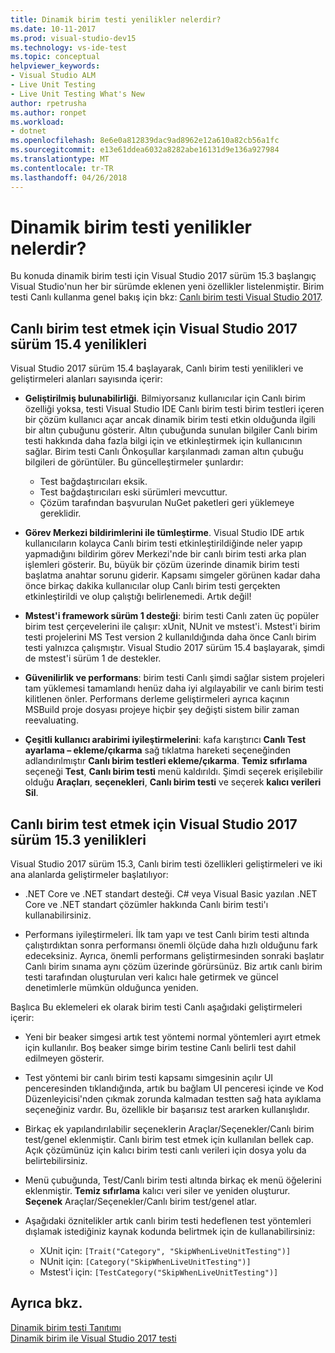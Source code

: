 ```yaml
---
title: Dinamik birim testi yenilikler nelerdir?
ms.date: 10-11-2017
ms.prod: visual-studio-dev15
ms.technology: vs-ide-test
ms.topic: conceptual
helpviewer_keywords:
- Visual Studio ALM
- Live Unit Testing
- Live Unit Testing What's New
author: rpetrusha
ms.author: ronpet
ms.workload:
- dotnet
ms.openlocfilehash: 8e6e0a812839dac9ad8962e12a610a82cb56a1fc
ms.sourcegitcommit: e13e61ddea6032a8282abe16131d9e136a927984
ms.translationtype: MT
ms.contentlocale: tr-TR
ms.lasthandoff: 04/26/2018
---
```

# <a name="whats-new-in-live-unit-testing"></a>Dinamik birim testi yenilikler nelerdir?

Bu konuda dinamik birim testi için Visual Studio 2017 sürüm 15.3 başlangıç Visual Studio'nun her bir sürümde eklenen yeni özellikler listelenmiştir. Birim testi Canlı kullanma genel bakış için bkz: [Canlı birim testi Visual Studio 2017](live-unit-testing.md).

## <a name="whats-new-in-live-unit-testing-for-visual-studio-2017-version-154"></a>Canlı birim test etmek için Visual Studio 2017 sürüm 15.4 yenilikleri

Visual Studio 2017 sürüm 15.4 başlayarak, Canlı birim testi yenilikleri ve geliştirmeleri alanları sayısında içerir:

- **Geliştirilmiş bulunabilirliği**. Bilmiyorsanız kullanıcılar için Canlı birim özelliği yoksa, testi Visual Studio IDE Canlı birim testi birim testleri içeren bir çözüm kullanıcı açar ancak dinamik birim testi etkin olduğunda ilgili bir altın çubuğunu gösterir. Altın çubuğunda sunulan bilgiler Canlı birim testi hakkında daha fazla bilgi için ve etkinleştirmek için kullanıcının sağlar. Birim testi Canlı Önkoşullar karşılanmadı zaman altın çubuğu bilgileri de görüntüler. Bu güncelleştirmeler şunlardır:

   - Test bağdaştırıcıları eksik.
   - Test bağdaştırıcıları eski sürümleri mevcuttur.
   - Çözüm tarafından başvurulan NuGet paketleri geri yüklemeye gereklidir. 

- **Görev Merkezi bildirimlerini ile tümleştirme**. Visual Studio IDE artık kullanıcıların kolayca Canlı birim testi etkinleştirildiğinde neler yapıp yapmadığını bildirim görev Merkezi'nde bir canlı birim testi arka plan işlemleri gösterir. Bu, büyük bir çözüm üzerinde dinamik birim testi başlatma anahtar sorunu giderir. Kapsamı simgeler görünen kadar daha önce birkaç dakika kullanıcılar olup Canlı birim testi gerçekten etkinleştirildi ve olup çalıştığı belirlenemedi. Artık değil!

- **Mstest'i framework sürüm 1 desteği**: birim testi Canlı zaten üç popüler birim test çerçevelerini ile çalışır: xUnit, NUnit ve mstest'i. Mstest'i birim testi projelerini MS Test version 2 kullanıldığında daha önce Canlı birim testi yalnızca çalışmıştır. Visual Studio 2017 sürüm 15.4 başlayarak, şimdi de mstest'i sürüm 1 de destekler. 

- **Güvenilirlik ve performans**: birim testi Canlı şimdi sağlar sistem projeleri tam yüklemesi tamamlandı henüz daha iyi algılayabilir ve canlı birim testi kilitlenen önler. Performans derleme geliştirmeleri ayrıca kaçının MSBuild proje dosyası projeye hiçbir şey değişti sistem bilir zaman reevaluating.  

- **Çeşitli kullanıcı arabirimi iyileştirmelerini**: kafa karıştırıcı **Canlı Test ayarlama – ekleme/çıkarma** sağ tıklatma hareketi seçeneğinden adlandırılmıştır **Canlı birim testleri ekleme/çıkarma**. **Temiz sıfırlama** seçeneği **Test**, **Canlı birim testi** menü kaldırıldı. Şimdi seçerek erişilebilir olduğu **Araçları**, **seçenekleri**, **Canlı birim testi** ve seçerek **kalıcı verileri Sil**.

## <a name="whats-new-in-live-unit-testing-for-visual-studio-2017-version-153"></a>Canlı birim test etmek için Visual Studio 2017 sürüm 15.3 yenilikleri

Visual Studio 2017 sürüm 15.3, Canlı birim testi özellikleri geliştirmeleri ve iki ana alanlarda geliştirmeler başlatılıyor:

- .NET Core ve .NET standart desteği. C# veya Visual Basic yazılan .NET Core ve .NET standart çözümler hakkında Canlı birim testi'ı kullanabilirsiniz.
 
-  Performans iyileştirmeleri. İlk tam yapı ve test Canlı birim testi altında çalıştırdıktan sonra performansı önemli ölçüde daha hızlı olduğunu fark edeceksiniz. Ayrıca, önemli performans geliştirmesinden sonraki başlatır Canlı birim sınama aynı çözüm üzerinde görürsünüz. Biz artık canlı birim testi tarafından oluşturulan veri kalıcı hale getirmek ve güncel denetimlerle mümkün olduğunca yeniden. 
 
Başlıca Bu eklemeleri ek olarak birim testi Canlı aşağıdaki geliştirmeleri içerir: 

- Yeni bir beaker simgesi artık test yöntemi normal yöntemleri ayırt etmek için kullanılır. Boş beaker simge birim testine Canlı belirli test dahil edilmeyen gösterir. 

- Test yöntemi bir canlı birim testi kapsamı simgesinin açılır UI penceresinden tıklandığında, artık bu bağlam UI penceresi içinde ve Kod Düzenleyicisi'nden çıkmak zorunda kalmadan testten sağ hata ayıklama seçeneğiniz vardır. Bu, özellikle bir başarısız test ararken kullanışlıdır.  

- Birkaç ek yapılandırılabilir seçeneklerin Araçlar/Seçenekler/Canlı birim test/genel eklenmiştir. Canlı birim test etmek için kullanılan bellek cap. Açık çözümünüz için kalıcı birim testi canlı verileri için dosya yolu da belirtebilirsiniz. 

- Menü çubuğunda, Test/Canlı birim testi altında birkaç ek menü öğelerini eklenmiştir. **Temiz sıfırlama** kalıcı veri siler ve yeniden oluşturur. **Seçenek** Araçlar/Seçenekler/Canlı birim test/genel atlar.
  
- Aşağıdaki öznitelikler artık canlı birim testi hedeflenen test yöntemleri dışlamak istediğiniz kaynak kodunda belirtmek için de kullanabilirsiniz:
   - XUnit için: `[Trait("Category", "SkipWhenLiveUnitTesting")]`
   - NUnit için: `[Category("SkipWhenLiveUnitTesting")]`
   - Mstest'i için: `[TestCategory("SkipWhenLiveUnitTesting")]`

## <a name="see-also"></a>Ayrıca bkz.
[Dinamik birim testi Tanıtımı](live-unit-testing-intro.md)   
[Dinamik birim ile Visual Studio 2017 testi](live-unit-testing.md)

